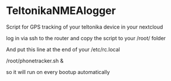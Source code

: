 # TeltonikaNMEAlogger
Script for GPS tracking of your teltonika device in your nextcloud

log in via ssh to the router and copy the script to your /root/ folder

And put this line at the end of your /etc/rc.local

/root/phonetracker.sh &

so it will run on every bootup automatically
